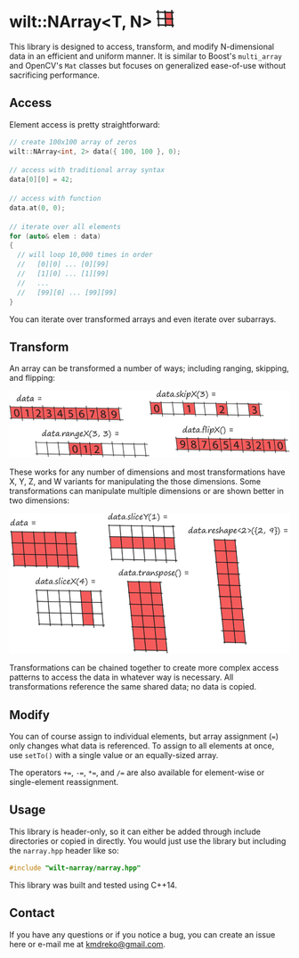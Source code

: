 # wilt::NArray<T, N> ![logo](/docs/images/logo.png)

This library is designed to access, transform, and modify N-dimensional data in an efficient and uniform manner. It is similar to Boost's `multi_array` and OpenCV's `Mat` classes but focuses on generalized ease-of-use without sacrificing performance.

## Access

Element access is pretty straightforward:

```C++
// create 100x100 array of zeros
wilt::NArray<int, 2> data({ 100, 100 }, 0);

// access with traditional array syntax
data[0][0] = 42;

// access with function
data.at(0, 0);

// iterate over all elements
for (auto& elem : data)
{
  // will loop 10,000 times in order
  //   [0][0] ... [0][99]
  //   [1][0] ... [1][99]
  //   ...
  //   [99][0] ... [99][99]
}
```

You can iterate over transformed arrays and even iterate over subarrays.

## Transform

An array can be transformed a number of ways; including ranging, skipping, and flipping:

![1-D demo](/docs/images/1D-demo.png)

These works for any number of dimensions and most transformations have X, Y, Z, and W variants for manipulating the those dimensions. Some transformations can manipulate multiple dimensions or are shown better in two dimensions:

![2-D demo](/docs/images/2D-demo.png)

Transformations can be chained together to create more complex access patterns to access the data in whatever way is necessary. All transformations reference the same shared data; no data is copied.

## Modify

You can of course assign to individual elements, but array assignment (`=`) only changes what data is referenced. To assign to all elements at once, use `setTo()` with a single value or an equally-sized array.

The operators `+=`, `-=`, `*=`, and `/=`  are also available for element-wise or single-element reassignment.

## Usage

This library is header-only, so it can either be added through include directories or copied in directly. You would just use the library but including the `narray.hpp` header like so:

```C++
#include "wilt-narray/narray.hpp"
```

This library was built and tested using C++14.

## Contact

If you have any questions or if you notice a bug, you can create an issue here or e-mail me at kmdreko@gmail.com.
